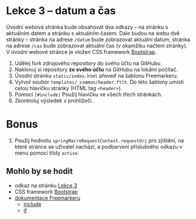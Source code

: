 # Lekce 3 – datum a čas

Úvodní webová stránka bude obsahovat dva odkazy – na stránku s aktuálním datem a stránku s aktuálním časem. Dále budou na webu dvě stránky – stránka na adrese
`/datum` bude zobrazovat aktuální datum, stránka na adrese `/cas` bude zobrazovat aktuální čas (v okamžiku načtení stránky). V úvodní webové stránce je vložen
CSS framework [Bootstrap](https://getbootstrap.com). 

1. Udělej fork zdrojového repository do svého účtu na GitHubu.
1. Naklonuj si repository **ze svého účtu** na GitHubu na lokální počítač.
1. Úvodní stránku `static/index.html` převeď na šablonu Freemarkeru.
1. Vytvoř soubor `templates/_common/header.ftlh`. Do této šablony umísti celou hlavičku stránky (HTML tag `<header>`).
1. Pomocí `[#include]` Použij hlavičku ve všech třech stránkách.
1. Zkontroluj výsledek v prohlížeči.

# Bonus
1. Použij hodnotu `springMacroRequestContext.requestUri` pro zjištění, na které stránce se uživatel nachází, a podbarvení příslušného odkazu v menu pomocí třídy `active`.

## Mohlo by se hodit
* odkaz na stránku [Lekce 3](https://java.czechitas.cz/2022-podzim/java-2-online/lekce-3.html)
* CSS framework [Bootstrap](https://getbootstrap.com)
* [dokumentace Freemarkeru](https://freemarker.apache.org/docs/index.html)
  * [include](https://freemarker.apache.org/docs/ref_directive_include.html)
  * [if](https://freemarker.apache.org/docs/ref_directive_if.html)
